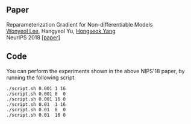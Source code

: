 ## Paper
Reparameterization Gradient for Non-differentiable Models<br/>
[Wonyeol Lee](https://cs.stanford.edu/people/wonyeol/),
Hangyeol Yu,
[Hongseok Yang](https://sites.google.com/view/hongseokyang/)<br/>
NeurIPS 2018
[[paper](https://arxiv.org/abs/1806.00176)]

## Code
You can perform the experiments shown in the above NIPS'18 paper, by running the following script.
```
./script.sh 0.001 1 16
./script.sh 0.001 8  0
./script.sh 0.001 16 0
./script.sh 0.01  1 16
./script.sh 0.01  8  0
./script.sh 0.01  16 0
```
